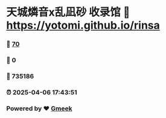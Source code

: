# 天城燐音x乱凪砂 收录馆 :link: https://yotomi.github.io/rinsa 
### :page_facing_up: [70](https://yotomi.github.io/rinsa/tag.html) 
### :speech_balloon: 0 
### :hibiscus: 735186 
### :alarm_clock: 2025-04-06 17:43:51 
### Powered by :heart: [Gmeek](https://github.com/Meekdai/Gmeek)
